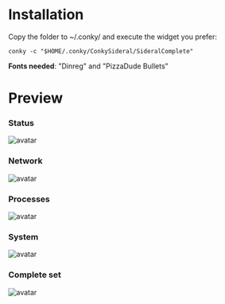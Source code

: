 # Installation
Copy the folder to ~/.conky/ and execute the widget you prefer:

`conky -c "$HOME/.conky/ConkySideral/SideralComplete"`

**Fonts needed**: "Dinreg" and "PizzaDude Bullets"

# Preview

### Status
![avatar](http://i.imgur.com/p60uUAC.png)

### Network
![avatar](http://i.imgur.com/s5uM9T5.jpg)

### Processes
![avatar](http://i.imgur.com/b0Ppa4p.png)

### System
![avatar](http://i.imgur.com/v6g0zI1.png)

### Complete set
![avatar](http://i.imgur.com/IPM0XDI.png)
